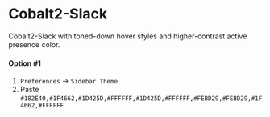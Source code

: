 # Cobalt2-Slack

Cobalt2-Slack with toned-down hover styles and higher-contrast active presence color.

#### Option #1

1. `Preferences` → `Sidebar Theme`
2. Paste `#182E40,#1F4662,#1D425D,#FFFFFF,#1D425D,#FFFFFF,#FEBD29,#FEBD29,#1F4662,#FFFFFF`
